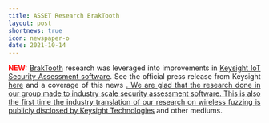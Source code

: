 ```yaml
---
title: ASSET Research BrakTooth
layout: post
shortnews: true
icon: newspaper-o
date: 2021-10-14
---
```

<p style="text-align:justify">
<font color="red"><b>NEW:</b></font>
<a href="https://www.braktooth.com">BrakTooth</a> research was leveraged into improvements in 
<a href="https://www.keysight.com/us/en/cmp/2021/iot-security.html">Keysight IoT Security Assessment software</a>. See the official press release from 
Keysight <a href="https://www.keysight.com/sg/en/about/newsroom/news-releases/2021/1013-nr21135-keysight-delivers-new-iot-security-assessment-test-.html">here</a> 
and a coverage of this news <a href="https://businesswire.com/news/home/20211013005753/en/Keysight-Delivers-New-IoT-Security-Assessment-Test-Software")here</a>. 
We are glad that the research done in our group made to industry scale security assessment 
software. This is also the first time the industry translation of our research on wireless 
fuzzing is publicly disclosed by <a href="https://www.keysight.com">Keysight Technologies</a> 
and other mediums.  
</p>

